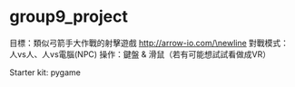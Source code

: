 # group9_project
目標：類似弓箭手大作戰的射擊遊戲 http://arrow-io.com/\newline
     對戰模式：人vs人、人vs電腦(NPC)
     操作：鍵盤 & 滑鼠（若有可能想試試看做成VR）
     
Starter kit: pygame
